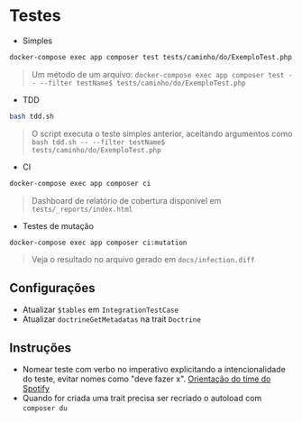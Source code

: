 # Testes

- Simples
```sh
docker-compose exec app composer test tests/caminho/do/ExemploTest.php
```
> Um método de um arquivo: ``docker-compose exec app composer test -- --filter testName$ tests/caminho/do/ExemploTest.php``

- TDD
```sh
bash tdd.sh
```

> O script executa o teste simples anterior, aceitando argumentos como ``bash tdd.sh -- --filter testName$ tests/caminho/do/ExemploTest.php``

- CI
```sh
docker-compose exec app composer ci
```
> Dashboard de relatório de cobertura disponível em `tests/_reports/index.html`

- Testes de mutação
```sh
docker-compose exec app composer ci:mutation
```

> Veja o resultado no arquivo gerado em `docs/infection.diff`

## Configurações

- Atualizar `$tables` em `IntegrationTestCase`
- Atualizar `doctrineGetMetadatas` na trait `Doctrine`

## Instruções

- Nomear teste com verbo no imperativo explicitando a intencionalidade do teste, evitar nomes como "deve fazer x". [Orientação do time do Spotify](https://github.com/spotify/should-up)
- Quando for criada uma trait precisa ser recriado o autoload com ``composer du``

